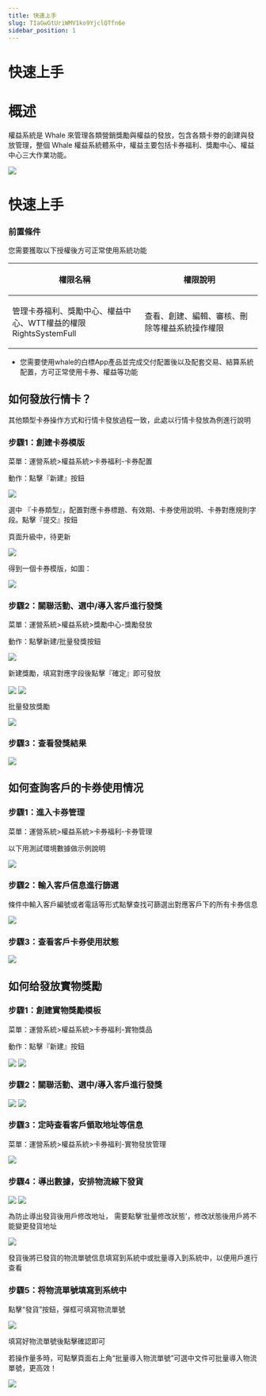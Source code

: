 ```yaml
---
title: 快速上手
slug: TIaGwGtUriWMV1ko9YjclQTfn6e
sidebar_position: 1
---
```



# 快速上手

# 概述

權益系統是 Whale 來管理各類營銷獎勵與權益的發放，包含各類卡劵的創建與發放管理，整個 Whale 權益系統體系中，權益主要包括卡券福利、獎勵中心、權益中心三大作業功能。

<img src="/assets/Bgtnb1RL0oo1CKxoJjQcT5SgnTf.jpeg" src-width="1354" src-height="414" align="center"/>

# 快速上手

### 前置條件

您需要獲取以下授權後方可正常使用系統功能

<table header_row="1">
<colgroup>
<col width="370"/>
<col width="393"/>
</colgroup>
<thead>
<tr><th><p>權限名稱</p></th><th><p>權限說明</p></th></tr>
</thead>
<tbody>
<tr><td><p>管理卡券福利、獎勵中心、權益中心、WTT權益的權限<br/>RightsSystemFull</p></td><td><p> 查看、創建、編輯、審核、刪除等權益系統操作權限</p></td></tr>
</tbody>
</table>

- 您需要使用whale的白標App產品並完成交付配置後以及配套交易、結算系統配置，方可正常使用卡券、權益等功能

## 如何發放行情卡？

其他類型卡券操作方式和行情卡發放過程一致，此處以行情卡發放為例進行說明

### 步驟1：創建卡券模版

菜單：運營系統&gt;權益系統&gt;卡券福利-卡券配置

動作：點擊『新建』按鈕

<img src="/assets/P6pzby1aro0ZTdx1N6Mcg83XnSe.png" src-width="1176" src-height="741" align="center"/>

選中 『卡券類型』，配置對應卡券標題、有效期、卡券使用說明、卡券對應規則字段。點擊『提交』按鈕

頁面升級中，待更新

<img src="/assets/HtbFbDM4Qo6wGfxJB0fcAGXYn9e.png" src-width="2318" src-height="1490" align="center"/>

得到一個卡券模版，如圖：

<img src="/assets/Jj42bXJnfov37ixGjakcblGenFe.png" src-width="2328" src-height="1470" align="center"/>

### 步驟2：關聯活動、選中/導入客戶進行發獎

菜單：運營系統&gt;權益系統&gt;獎勵中心-獎勵發放

動作：點擊新建/批量發獎按鈕

<img src="/assets/O3INbYN9Wo2DJUx6keMc83mqnTd.png" src-width="2328" src-height="1510" align="center"/>

新建獎勵，填寫對應字段後點擊『確定』即可發放

<img src="/assets/Q0GWb9qzoo9osBx6Px5c95r9n6f.png" src-width="2332" src-height="1458" align="center"/>

<img src="/assets/PAmsbsbnnoEpg1xlUbQcotWkn3b.png" src-width="2328" src-height="1500" align="center"/>

批量發放獎勵

<img src="/assets/Ma2Cbc8GgorYb8xQr0IcJlr5ndg.png" src-width="1280" src-height="639" align="center"/>

### 步驟3：查看發獎結果

<img src="/assets/KlJDbON9qopxS9xf7Uqc65zRnTc.png" src-width="1245" src-height="731" align="center"/>

## 如何查詢客戶的卡券使用情况

### 步驟1：進入卡券管理

菜單：運營系統&gt;權益系統&gt;卡券福利-卡券管理

以下用測試環境數據做示例說明

<img src="/assets/EcI9biNNTo69Evx9C2Ic6Gtznzj.png" src-width="2222" src-height="1412" align="center"/>

### 步驟2：輸入客戶信息進行篩選

條件中輸入客戶編號或者電話等形式點擊查找可篩選出對應客戶下的所有卡券信息

<img src="/assets/Zkubb5MC0o1wnOxcVw5cQtIonMb.png" src-width="2290" src-height="1448" align="center"/>

### 步驟3：查看客戶卡券使用狀態

<img src="/assets/GbfOb9IPmo2WPYxf5rRc03D1nsb.png" src-width="2308" src-height="1422" align="center"/>

## 如何给發放實物獎勵

### 步驟1：創建實物獎勵模板

菜單：運營系統&gt;權益系統&gt;卡券福利-實物獎品

動作：點擊『新建』按鈕

<img src="/assets/WOx4bJAGioSOvQxagewcslKVnQh.png" src-width="2418" src-height="1538" align="center"/>

<img src="/assets/IqFDbEKO0oFybWx0CC5csFN2nTT.png" src-width="1280" src-height="778" align="center"/>

### 步驟2：關聯活動、選中/導入客戶進行發獎

<img src="/assets/XTmtbZBXaoTYMHxVQrwc7nJBnae.png" src-width="2332" src-height="1458" align="center"/>

<img src="/assets/R4HAb0NERojv9GxD5j5c1hTknNc.png" src-width="2336" src-height="1516" align="center"/>

### 步驟3：定時查看客戶領取地址等信息

菜單：運營系統&gt;權益系統&gt;卡券福利-實物發放管理

<img src="/assets/XcakbQH8wojJjXxkDjMcG2x2neb.png" src-width="2336" src-height="1458" align="center"/>

### 步驟4：導出數據，安排物流線下發貨

<img src="/assets/Agi3b9opeoEG2UxBYR3cmPRtnge.png" src-width="3768" src-height="1840" align="center"/>

<img src="/assets/EZiebGmP3ooYF6xeVquc9FVdnUb.png" src-width="1394" src-height="660" align="center"/>

為防止導出發貨後用戶修改地址， 需要點擊‘批量修改狀態'，修改狀態後用戶將不能變更發貨地址

<img src="/assets/EYsEbeF5Co3IAIxRW8EcbWw3nmJ.png" src-width="3252" src-height="1616" align="center"/>

發貨後將已發貨的物流單號信息填寫到系統中或批量導入到系統中，以便用戶進行查看

### 步驟5：将物流單號填寫到系统中

點擊“發貨”按鈕，彈框可填寫物流單號

<img src="/assets/LzdZbMmueom4cex2eWVcLMbzntc.png" src-width="3234" src-height="1136" align="center"/>

填寫好物流單號後點擊確認即可

若操作量多時，可點擊頁面右上角“批量導入物流單號”可選中文件可批量導入物流單號，更高效！

<img src="/assets/WbU8bwvE5oRljwxchjzcSEuDncJ.png" src-width="3336" src-height="1724" align="center"/>

